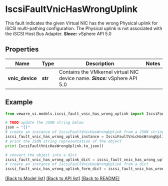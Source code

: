 # IscsiFaultVnicHasWrongUplink

This fault indicates the given Virtual NIC has the wrong Physical uplink for iSCSI multi-pathing configuration.  The Physical uplink is not associated with the iSCSI Host Bus Adapter.  ***Since:*** vSphere API 5.0 

## Properties
Name | Type | Description | Notes
------------ | ------------- | ------------- | -------------
**vnic_device** | **str** | Contains the VMkernel virtual NIC device name.  ***Since:*** vSphere API 5.0  | 

## Example

```python
from vmware_vi.models.iscsi_fault_vnic_has_wrong_uplink import IscsiFaultVnicHasWrongUplink

# TODO update the JSON string below
json = "{}"
# create an instance of IscsiFaultVnicHasWrongUplink from a JSON string
iscsi_fault_vnic_has_wrong_uplink_instance = IscsiFaultVnicHasWrongUplink.from_json(json)
# print the JSON string representation of the object
print IscsiFaultVnicHasWrongUplink.to_json()

# convert the object into a dict
iscsi_fault_vnic_has_wrong_uplink_dict = iscsi_fault_vnic_has_wrong_uplink_instance.to_dict()
# create an instance of IscsiFaultVnicHasWrongUplink from a dict
iscsi_fault_vnic_has_wrong_uplink_form_dict = iscsi_fault_vnic_has_wrong_uplink.from_dict(iscsi_fault_vnic_has_wrong_uplink_dict)
```
[[Back to Model list]](../README.md#documentation-for-models) [[Back to API list]](../README.md#documentation-for-api-endpoints) [[Back to README]](../README.md)


